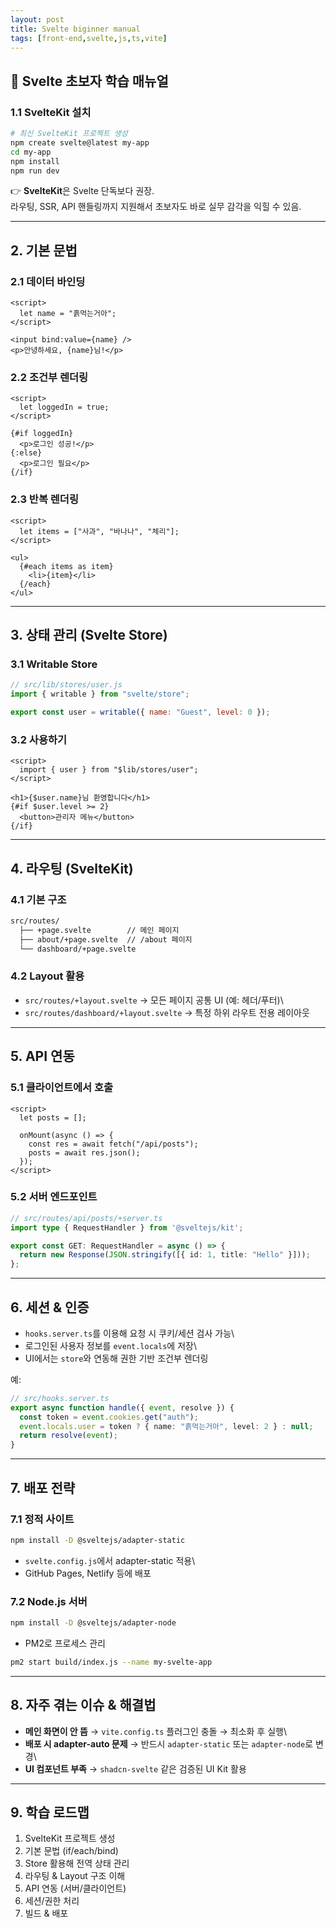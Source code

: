 ```yaml
---
layout: post
title: Svelte biginner manual
tags: [front-end,svelte,js,ts,vite]
---
```


## 📘 Svelte 초보자 학습 매뉴얼

### 1.1 SvelteKit 설치

``` bash
# 최신 SvelteKit 프로젝트 생성
npm create svelte@latest my-app
cd my-app
npm install
npm run dev
```

👉 **SvelteKit**은 Svelte 단독보다 권장.\
라우팅, SSR, API 핸들링까지 지원해서 초보자도 바로 실무 감각을 익힐 수
있음.

------------------------------------------------------------------------

## 2. 기본 문법

### 2.1 데이터 바인딩

``` svelte
<script>
  let name = "흙먹는거아";
</script>

<input bind:value={name} />
<p>안녕하세요, {name}님!</p>
```

### 2.2 조건부 렌더링

``` svelte
<script>
  let loggedIn = true;
</script>

{#if loggedIn}
  <p>로그인 성공!</p>
{:else}
  <p>로그인 필요</p>
{/if}
```

### 2.3 반복 렌더링

``` svelte
<script>
  let items = ["사과", "바나나", "체리"];
</script>

<ul>
  {#each items as item}
    <li>{item}</li>
  {/each}
</ul>
```

------------------------------------------------------------------------

## 3. 상태 관리 (Svelte Store)

### 3.1 Writable Store

``` js
// src/lib/stores/user.js
import { writable } from "svelte/store";

export const user = writable({ name: "Guest", level: 0 });
```

### 3.2 사용하기

``` svelte
<script>
  import { user } from "$lib/stores/user";
</script>

<h1>{$user.name}님 환영합니다</h1>
{#if $user.level >= 2}
  <button>관리자 메뉴</button>
{/if}
```

------------------------------------------------------------------------

## 4. 라우팅 (SvelteKit)

### 4.1 기본 구조

```sh
src/routes/
  ├── +page.svelte        // 메인 페이지
  ├── about/+page.svelte  // /about 페이지
  └── dashboard/+page.svelte
```

### 4.2 Layout 활용

- `src/routes/+layout.svelte` → 모든 페이지 공통 UI (예: 헤더/푸터)\
- `src/routes/dashboard/+layout.svelte` → 특정 하위 라우트 전용 레이아웃

------------------------------------------------------------------------

## 5. API 연동

### 5.1 클라이언트에서 호출

``` svelte
<script>
  let posts = [];

  onMount(async () => {
    const res = await fetch("/api/posts");
    posts = await res.json();
  });
</script>
```

### 5.2 서버 엔드포인트

``` ts
// src/routes/api/posts/+server.ts
import type { RequestHandler } from '@sveltejs/kit';

export const GET: RequestHandler = async () => {
  return new Response(JSON.stringify([{ id: 1, title: "Hello" }]));
};
```

------------------------------------------------------------------------

## 6. 세션 & 인증

- `hooks.server.ts`를 이용해 요청 시 쿠키/세션 검사 가능\
- 로그인된 사용자 정보를 `event.locals`에 저장\
- UI에서는 `store`와 연동해 권한 기반 조건부 렌더링

예:

``` ts
// src/hooks.server.ts
export async function handle({ event, resolve }) {
  const token = event.cookies.get("auth");
  event.locals.user = token ? { name: "흙먹는거아", level: 2 } : null;
  return resolve(event);
}
```

------------------------------------------------------------------------

## 7. 배포 전략

### 7.1 정적 사이트

``` bash
npm install -D @sveltejs/adapter-static
```

- `svelte.config.js`에서 adapter-static 적용\
- GitHub Pages, Netlify 등에 배포

### 7.2 Node.js 서버

``` bash
npm install -D @sveltejs/adapter-node
```

- PM2로 프로세스 관리

``` bash
pm2 start build/index.js --name my-svelte-app
```

------------------------------------------------------------------------

## 8. 자주 겪는 이슈 & 해결법

- **메인 화면이 안 뜸** → `vite.config.ts` 플러그인 충돌 → 최소화 후
    실행\
- **배포 시 adapter-auto 문제** → 반드시 `adapter-static` 또는
    `adapter-node`로 변경\
- **UI 컴포넌트 부족** → `shadcn-svelte` 같은 검증된 UI Kit 활용

------------------------------------------------------------------------

## 9. 학습 로드맵

1. SvelteKit 프로젝트 생성
1. 기본 문법 (if/each/bind)
1. Store 활용해 전역 상태 관리
1. 라우팅 & Layout 구조 이해
1. API 연동 (서버/클라이언트)
1. 세션/권한 처리
1. 빌드 & 배포
